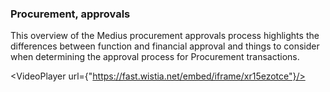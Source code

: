 ### Procurement, approvals

This overview of the Medius procurement approvals process highlights the differences between function and financial approval and things to consider when determining the approval process for Procurement transactions. 

<VideoPlayer url={"https://fast.wistia.net/embed/iframe/xr15ezotce"}/>
